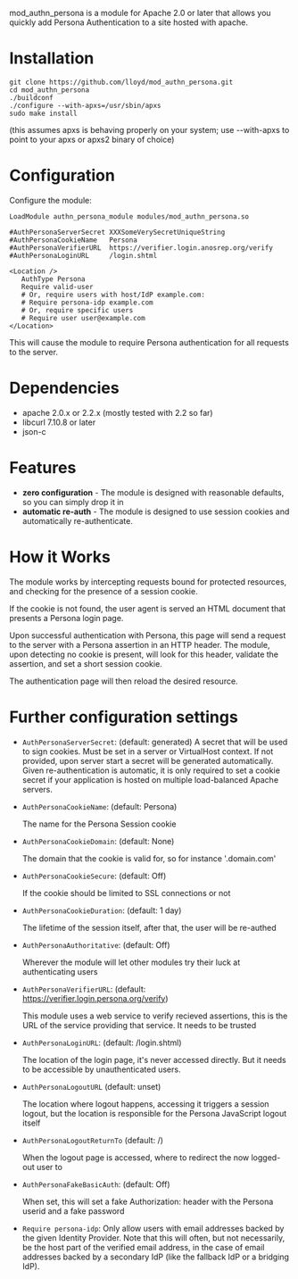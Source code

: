 mod_authn_persona is a module for Apache 2.0 or later that
allows you quickly add Persona Authentication to a site hosted with
apache.

Installation
=======================

```
git clone https://github.com/lloyd/mod_authn_persona.git
cd mod_authn_persona
./buildconf
./configure --with-apxs=/usr/sbin/apxs
sudo make install
```

(this assumes apxs is behaving properly on your system; use --with-apxs
to point to your apxs or apxs2 binary of choice)

# Configuration

Configure the module:

    LoadModule authn_persona_module modules/mod_authn_persona.so
    
    #AuthPersonaServerSecret XXXSomeVerySecretUniqueString
    #AuthPersonaCookieName   Persona
    #AuthPersonaVerifierURL  https://verifier.login.anosrep.org/verify
    #AuthPersonaLoginURL     /login.shtml
    
    <Location />
       AuthType Persona
       Require valid-user
       # Or, require users with host/IdP example.com:
       # Require persona-idp example.com
       # Or, require specific users
       # Require user user@example.com
    </Location>

This will cause the module to require Persona authentication for all
requests to the server.

Dependencies
============

* apache 2.0.x or 2.2.x (mostly tested with 2.2 so far)
* libcurl 7.10.8 or later
* json-c

# Features

* **zero configuration** - The module is designed with reasonable
    defaults, so you can simply drop it in
* **automatic re-auth** - The module is designed to use session
    cookies and automatically re-authenticate.

# How it Works

The module works by intercepting requests bound for protected
resources, and checking for the presence of a session cookie.

If the cookie is not found, the user agent is served an HTML document
that presents a Persona login page.

Upon successful authentication with Persona, this page will send a
request to the server with a Persona assertion in an HTTP header.  The
module, upon detecting no cookie is present, will look for this
header, validate the assertion, and set a short session cookie.

The authentication page will then reload the desired resource.

Further configuration settings
==============================

* `AuthPersonaServerSecret`: (default: generated)
  A secret that will be used to sign cookies. Must be set in a server or
  VirtualHost context. If not provided, upon server start a secret will be
  generated automatically. Given re-authentication is automatic, it is only
  required to set a cookie secret if your application is hosted on multiple
  load-balanced Apache servers.

* `AuthPersonaCookieName`: (default: Persona)

  The name for the Persona Session cookie

* `AuthPersonaCookieDomain`: (default: None)

  The domain that the cookie is valid for, so for instance '.domain.com'
* `AuthPersonaCookieSecure`: (default: Off)

  If the cookie should be limited to SSL connections or not

* `AuthPersonaCookieDuration`: (default: 1 day)

  The lifetime of the session itself, after that, the user will be re-authed

* `AuthPersonaAuthoritative`: (default: Off)

  Wherever the module will let other modules try their luck at authenticating users

* `AuthPersonaVerifierURL`: (default: https://verifier.login.persona.org/verify)

  This module uses a web service to verify recieved assertions, this is the URL
  of the service providing that service. It needs to be trusted

* `AuthPersonaLoginURL`: (default: /login.shtml)

  The location of the login page, it's never accessed directly. But it needs to be
  accessible by unauthenticated users.
* `AuthPersonaLogoutURL` (default: unset)

  The location where logout happens, accessing it triggers a session logout, but the
  location is responsible for the Persona JavaScript logout itself

* `AuthPersonaLogoutReturnTo` (default: /)

  When the logout page is accessed, where to redirect the now logged-out user to

* `AuthPersonaFakeBasicAuth`: (default: Off)

  When set, this will set a fake Authorization: header with the Persona userid and
  a fake password

* `Require persona-idp`:
  Only allow users with email addresses backed by the given Identity Provider.
  Note that this will often, but not necessarily, be the host part of the
  verified email address, in the case of email addresses backed by a secondary
  IdP (like the fallback IdP or a bridging IdP).
